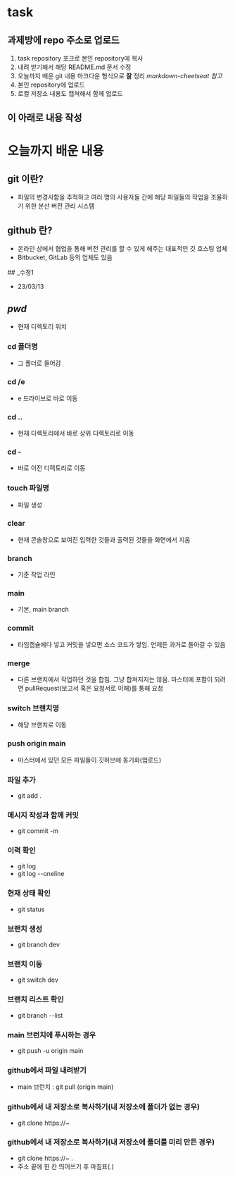 # task

## 과제방에 repo 주소로 업로드

1. task repository 포크로 본인 repository에 복사
2. 내려 받기해서 해당 README.md 문서 수정
3. 오늘까지 배운 git 내용 마크다운 형식으로 __잘__ 정리
  _markdown-cheetseat 참고_
4. 본인 repository에 업로드
5. 로컬 저장소 내용도 캡쳐해서 함께 업로드

이 아래로 내용 작성
-

# 오늘까지 배운 내용 #

## git 이란? ##

- 파일의 변경사함을 추척하고 여러 명의 사용자들 간에 해당 파일들의 작업을 조율하기 위한 분산 버전 관리 시스템

## github 란? ##

- 온라인 상에서 협업을 통해 버전 관리를 할 수 있게 해주는 대표적인 깃 호스팅 업체
- Bitbucket, GitLab 등의 업체도 있음


​## _수정1 
- 23/03/13

## _pwd_ 

- 현재 디렉토리 위치

### cd 폴더명 ###

- 그 폴더로 들어감

### cd /e ###

- e 드라이브로 바로 이동

### cd .. ###

- 현재 디렉토리에서 바로 상위 디렉토리로 이동

### cd -  ###

- 바로 이전 디렉토리로 이동

### touch 파일명 ###

- 파일 생성

### clear ###

- 현재 콘솔창으로 보여진 입력한 것들과 출력된 것들을 화면에서 지움

### branch ###

- 기준 작업 라인

### main ###

- 기본, main branch

### commit ###

- 타임캡슐에다 넣고 커밋을 넣으면 소스 코드가 쌓임. 언제든 과거로 돌아갈 수 있음

### merge ###

- 다른 브랜치에서 작업하던 것을 합침. 그냥 합쳐지지는 않음. 
  마스터에 포함이 되려면 pullRequest(보고서 혹은 요청서로 이해)를 통해 요청

### switch 브랜치명 ###

- 해당 브랜치로 이동

### push origin main ###

- 마스터에서 있던 모든 파일들이 깃허브에 동기화(업로드)

### 파일 추가 ###

- git add .

### 메시지 작성과 함께 커밋 ###

- git commit -m

### 이력 확인 ###

- git log
- git log --oneline

### 현재 상태 확인 ###

- git status

### 브랜치 생성 ###

- git branch dev

### 브랜치 이동 ###

- git switch dev

### 브랜치 리스트 확인 ###

- git branch --list

### main 브런치에 푸시하는 경우 ###

- git push -u origin main

### github에서 파일 내려받기 ###

- main 브런치 : git pull (origin main)

### github에서 내 저장소로 복사하기(내 저장소에 폴더가 없는 경우) ###

- git clone https://~

### github에서 내 저장소로 복사하기(내 저장소에 폴더를 미리 만든 경우) ###

- git clone https://~ .  
- 주소 끝에 한 칸 띄어쓰기 후 마침표(.)